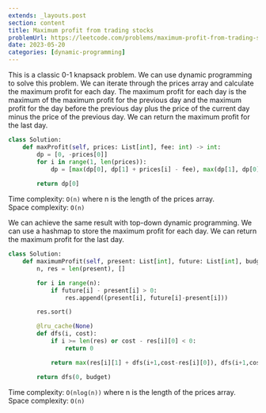 ```yaml
---
extends: _layouts.post
section: content
title: Maximum profit from trading stocks
problemUrl: https://leetcode.com/problems/maximum-profit-from-trading-stocks/
date: 2023-05-20
categories: [dynamic-programming]
---
```


This is a classic 0-1 knapsack problem. We can use dynamic programming to solve this problem. We can iterate through the prices array and calculate the maximum profit for each day. The maximum profit for each day is the maximum of the maximum profit for the previous day and the maximum profit for the day before the previous day plus the price of the current day minus the price of the previous day. We can return the maximum profit for the last day.

```python
class Solution:
    def maxProfit(self, prices: List[int], fee: int) -> int:
        dp = [0, -prices[0]]
        for i in range(1, len(prices)):
            dp = [max(dp[0], dp[1] + prices[i] - fee), max(dp[1], dp[0] - prices[i])]
        
        return dp[0]
```

Time complexity: `O(n)` where n is the length of the prices array. <br/>
Space complexity: `O(n)`

We can achieve the same result with top-down dynamic programming. We can use a hashmap to store the maximum profit for each day. We can return the maximum profit for the last day.

```python
class Solution:
    def maximumProfit(self, present: List[int], future: List[int], budget: int) -> int:
        n, res = len(present), []

        for i in range(n):
            if future[i] - present[i] > 0:
                res.append((present[i], future[i]-present[i]))

        res.sort()

        @lru_cache(None)
        def dfs(i, cost):
            if i >= len(res) or cost - res[i][0] < 0:
                return 0  

            return max(res[i][1] + dfs(i+1,cost-res[i][0]), dfs(i+1,cost))

        return dfs(0, budget)
```

Time complexity: `O(nlog(n))` where n is the length of the prices array. <br/>
Space complexity: `O(n)`